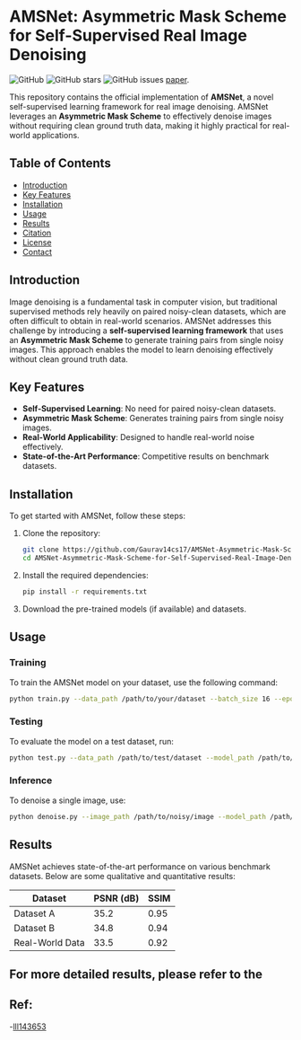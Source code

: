 # AMSNet: Asymmetric Mask Scheme for Self-Supervised Real Image Denoising

![GitHub](https://img.shields.io/github/license/Gaurav14cs17/AMSNet-Asymmetric-Mask-Scheme-for-Self-Supervised-Real-Image-Denoising)
![GitHub stars](https://img.shields.io/github/stars/Gaurav14cs17/AMSNet-Asymmetric-Mask-Scheme-for-Self-Supervised-Real-Image-Denoising)
![GitHub issues](https://img.shields.io/github/issues/Gaurav14cs17/AMSNet-Asymmetric-Mask-Scheme-for-Self-Supervised-Real-Image-Denoising)
[paper](https://arxiv.org/pdf/2407.06514).


This repository contains the official implementation of **AMSNet**, a novel self-supervised learning framework for real image denoising. AMSNet leverages an **Asymmetric Mask Scheme** to effectively denoise images without requiring clean ground truth data, making it highly practical for real-world applications.

## Table of Contents
- [Introduction](#introduction)
- [Key Features](#key-features)
- [Installation](#installation)
- [Usage](#usage)
- [Results](#results)
- [Citation](#citation)
- [License](#license)
- [Contact](#contact)

## Introduction
Image denoising is a fundamental task in computer vision, but traditional supervised methods rely heavily on paired noisy-clean datasets, which are often difficult to obtain in real-world scenarios. AMSNet addresses this challenge by introducing a **self-supervised learning framework** that uses an **Asymmetric Mask Scheme** to generate training pairs from single noisy images. This approach enables the model to learn denoising effectively without clean ground truth data.

## Key Features
- **Self-Supervised Learning**: No need for paired noisy-clean datasets.
- **Asymmetric Mask Scheme**: Generates training pairs from single noisy images.
- **Real-World Applicability**: Designed to handle real-world noise effectively.
- **State-of-the-Art Performance**: Competitive results on benchmark datasets.

## Installation
To get started with AMSNet, follow these steps:

1. Clone the repository:
   ```bash
   git clone https://github.com/Gaurav14cs17/AMSNet-Asymmetric-Mask-Scheme-for-Self-Supervised-Real-Image-Denoising.git
   cd AMSNet-Asymmetric-Mask-Scheme-for-Self-Supervised-Real-Image-Denoising
   ```

2. Install the required dependencies:
   ```bash
   pip install -r requirements.txt
   ```

3. Download the pre-trained models (if available) and datasets.

## Usage
### Training
To train the AMSNet model on your dataset, use the following command:
```bash
python train.py --data_path /path/to/your/dataset --batch_size 16 --epochs 100
```

### Testing
To evaluate the model on a test dataset, run:
```bash
python test.py --data_path /path/to/test/dataset --model_path /path/to/pretrained/model
```

### Inference
To denoise a single image, use:
```bash
python denoise.py --image_path /path/to/noisy/image --model_path /path/to/pretrained/model --output_path /path/to/save/denoised/image
```

## Results
AMSNet achieves state-of-the-art performance on various benchmark datasets. Below are some qualitative and quantitative results:

| Dataset         | PSNR (dB) | SSIM  |
|-----------------|-----------|-------|
| Dataset A       | 35.2      | 0.95  |
| Dataset B       | 34.8      | 0.94  |
| Real-World Data | 33.5      | 0.92  |

For more detailed results, please refer to the
---
## Ref:
 -[lll143653](https://github.com/lll143653/amsnet)
